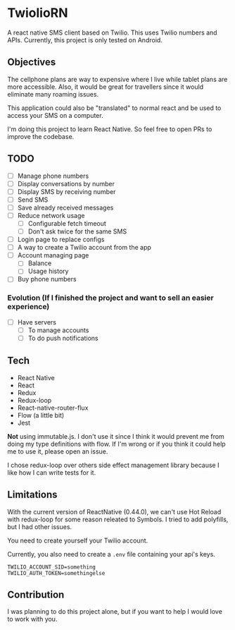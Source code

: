 # TwiolioRN
A react native SMS client based on Twilio. This uses Twilio numbers and APIs.
Currently, this project is only tested on Android.

## Objectives
The cellphone plans are way to expensive where I live while tablet plans are more accessible. Also, it would be great
for travellers since it would eliminate many roaming issues.

This application could also be "translated" to normal react and be used to access your SMS on a computer.

I'm doing this project to learn React Native. So feel free to open PRs to improve the codebase.

## TODO
- [ ] Manage phone numbers
- [ ] Display conversations by number
- [ ] Display SMS by receiving number
- [ ] Send SMS
- [ ] Save already received messages
- [ ] Reduce network usage
  - [ ] Configurable fetch timeout
  - [ ] Don't ask twice for the same SMS
- [ ] Login page to replace configs
- [ ] A way to create a Twilio account from the app
- [ ] Account managing page
  - [ ] Balance
  - [ ] Usage history
- [ ] Buy phone numbers

### Evolution (If I finished the project and want to sell an easier experience)
- [ ] Have servers
  - [ ] To manage accounts
  - [ ] To do push notifications

## Tech
- React Native
- React
- Redux
- Redux-loop
- React-native-router-flux
- Flow (a little bit)
- Jest

**Not** using immutable.js. I don't use it since I think it would prevent me from doing my type definitions with flow.
If I'm wrong or if you think it could help me to use it, please open an issue.

I chose redux-loop over others side effect management library because I like how I can write tests for it.

## Limitations
With the current version of ReactNative (0.44.0), we can't use Hot Reload with redux-loop for some reason releated to Symbols.
I tried to add polyfills, but I had other issues.

You need to create yourself your Twilio account.

Currently, you also need to create a `.env` file containing your api's keys.

```
TWILIO_ACCOUNT_SID=something
TWILIO_AUTH_TOKEN=somethingelse
```

## Contribution
I was planning to do this project alone, but if you want to help I would love to work with you.

